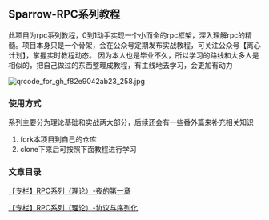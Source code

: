 ## Sparrow-RPC系列教程
此项目为rpc系列教程，0到1动手实现一个小而全的rpc框架，深入理解rpc的精髓。项目本身只是一个骨架，会在公众号定期发布实战教程，可关注公众号【离心计划】，掌握实时教程动态。
因为本人也是毕业不久，所以学习的路线和大多人是相似的，把自己做过的东西整理成教程，有主线地去学习，会更加有动力

![qrcode_for_gh_f82e9042ab23_258.jpg](https://s2.loli.net/2022/08/06/w15fiutJreSq7Yx.jpg)
### 使用方式
系列主要分为理论基础和实战两大部分，后续还会有一些番外篇来补充相关知识
1. fork本项目到自己的仓库
2. clone下来后可按照下面教程进行学习
### 文章目录
[【专栏】RPC系列（理论）-夜的第一章](https://mp.weixin.qq.com/s?__biz=MzkzOTM4MzYwNQ==&mid=2247483676&idx=1&sn=11b7f0c85958a4866dee14135346a2de&chksm=c2f08f46f58706505cdd86671393b25a1e724edd5434fc28a600e5da22667a7ccaecf64a7f42&scene=21#wechat_redirect "【专栏】RPC系列（理论）-夜的第一章")

[【专栏】RPC系列（理论）-协议与序列化](https://mp.weixin.qq.com/s?__biz=MzkzOTM4MzYwNQ==&mid=2247483684&idx=1&sn=add21ec05aa0ce42d22c678f19217067&chksm=c2f08f7ef587066833909c4546793ee2c8901bc571602b3122df1ce42d385534ba5647525fb2&token=1860448974&lang=zh_CN#rd "【专栏】RPC系列（理论）-协议与序列化")
